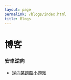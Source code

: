 ```yaml
---
layout: page
permalink: /blogs/index.html
title: Blogs
---
```


# 博客

### 安卓逆向


- [逆向某跑酷小游戏](https://54huarui.github.io/blogs/paoku.md)


<br>

